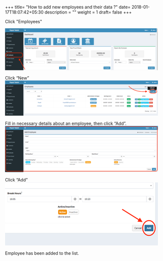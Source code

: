 +++
title= "How to add new employees and their data ?"
date= 2018-01-17T18:07:42+05:30
description = ""
weight = 1
draft= false
+++


Click "Employees" 

![How to add a new employees and their data?](/images/add_employee/add_employee_2.png)

Click “New”
![How to add a new employees and their data?](/images/add_employee/add_Employee_3.png)

Fill in necessary details about an employee, then click “Add”.
![How to add a new employees and their data?](/images/add_employee/add_employee_4.png)
          
Click “Add”          
![How to add a new employees and their data?](/images/add_employee/add_employee_5.png)

Employee has been added to the list.
